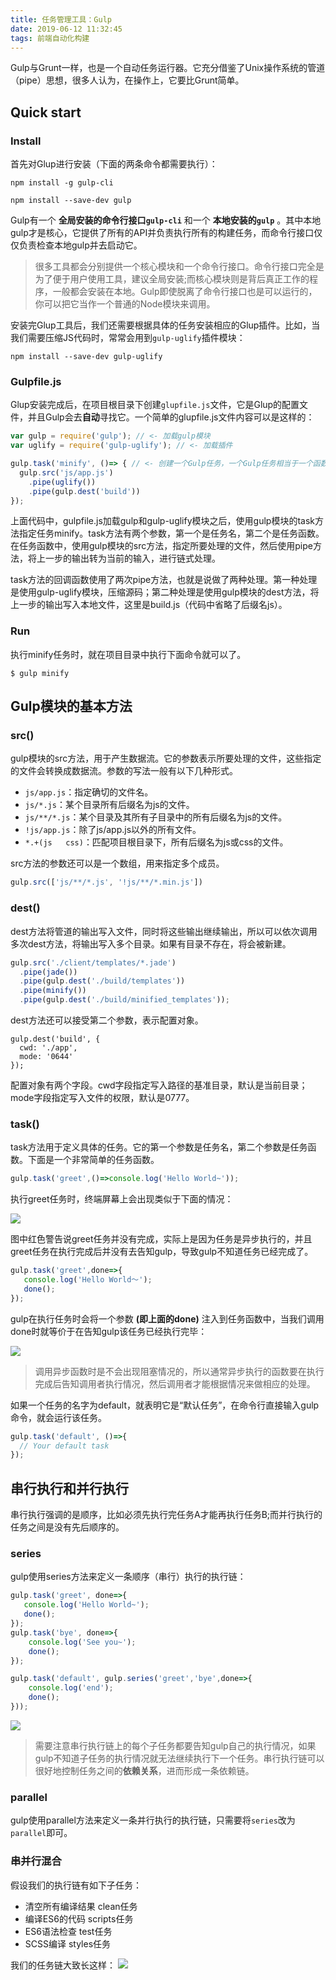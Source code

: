 ```yaml
---
title: 任务管理工具：Gulp
date: 2019-06-12 11:32:45
tags: 前端自动化构建
---
```

Gulp与Grunt一样，也是一个自动任务运行器。它充分借鉴了Unix操作系统的管道（pipe）思想，很多人认为，在操作上，它要比Grunt简单。
<!-- more -->

## Quick start
### Install
首先对Glup进行安装（下面的两条命令都需要执行）：
```
npm install -g gulp-cli

npm install --save-dev gulp
```

Gulp有一个 **全局安装的命令行接口`gulp-cli`** 和一个 **本地安装的`gulp`** 。其中本地gulp才是核心，它提供了所有的API并负责执行所有的构建任务，而命令行接口仅仅负责检查本地gulp并去启动它。

> 很多工具都会分别提供一个核心模块和一个命令行接口。命令行接口完全是为了便于用户使用工具，建议全局安装;而核心模块则是背后真正工作的程序，一般都会安装在本地。Gulp即使脱离了命令行接口也是可以运行的，你可以把它当作一个普通的Node模块来调用。

安装完Glup工具后，我们还需要根据具体的任务安装相应的Glup插件。比如，当我们需要压缩JS代码时，常常会用到`gulp-uglify`插件模块：
```
npm install --save-dev gulp-uglify
```

### Gulpfile.js
Glup安装完成后，在项目根目录下创建`glupfile.js`文件，它是Glup的配置文件，并且Gulp会去**自动**寻找它。一个简单的glupfile.js文件内容可以是这样的：
```javascript
var gulp = require('gulp'); // <- 加载gulp模块
var uglify = require('gulp-uglify'); // <- 加载插件

gulp.task('minify', ()=> { // <- 创建一个Gulp任务，一个Gulp任务相当于一个函数
  gulp.src('js/app.js')
    .pipe(uglify())
    .pipe(gulp.dest('build'))
});
```
上面代码中，gulpfile.js加载gulp和gulp-uglify模块之后，使用gulp模块的task方法指定任务minify。task方法有两个参数，第一个是任务名，第二个是任务函数。在任务函数中，使用gulp模块的src方法，指定所要处理的文件，然后使用pipe方法，将上一步的输出转为当前的输入，进行链式处理。

task方法的回调函数使用了两次pipe方法，也就是说做了两种处理。第一种处理是使用gulp-uglify模块，压缩源码；第二种处理是使用gulp模块的dest方法，将上一步的输出写入本地文件，这里是build.js（代码中省略了后缀名js）。

### Run
执行minify任务时，就在项目目录中执行下面命令就可以了。
```
$ gulp minify
```

## Gulp模块的基本方法
### src()
gulp模块的src方法，用于产生数据流。它的参数表示所要处理的文件，这些指定的文件会转换成数据流。参数的写法一般有以下几种形式。

- `js/app.js`：指定确切的文件名。
- `js/*.js`：某个目录所有后缀名为js的文件。
- `js/**/*.js`：某个目录及其所有子目录中的所有后缀名为js的文件。
- `!js/app.js`：除了js/app.js以外的所有文件。
- `*.+(js	css)`：匹配项目根目录下，所有后缀名为js或css的文件。

src方法的参数还可以是一个数组，用来指定多个成员。

```js
gulp.src(['js/**/*.js', '!js/**/*.min.js'])
```

### dest()
dest方法将管道的输出写入文件，同时将这些输出继续输出，所以可以依次调用多次dest方法，将输出写入多个目录。如果有目录不存在，将会被新建。
```javascript
gulp.src('./client/templates/*.jade')
  .pipe(jade())
  .pipe(gulp.dest('./build/templates'))
  .pipe(minify())
  .pipe(gulp.dest('./build/minified_templates'));
```
dest方法还可以接受第二个参数，表示配置对象。
```
gulp.dest('build', {
  cwd: './app',
  mode: '0644'
});
```
配置对象有两个字段。cwd字段指定写入路径的基准目录，默认是当前目录；mode字段指定写入文件的权限，默认是0777。

### task()
task方法用于定义具体的任务。它的第一个参数是任务名，第二个参数是任务函数。下面是一个非常简单的任务函数。

```js
gulp.task('greet',()=>console.log('Hello World~'));
```
执行greet任务时，终端屏幕上会出现类似于下面的情况：

![](./greet1.png)

图中红色警告说greet任务并没有完成，实际上是因为任务是异步执行的，并且greet任务在执行完成后并没有去告知gulp，导致gulp不知道任务已经完成了。

```js
gulp.task('greet',done=>{
   console.log('Hello World～');
   done();
});
```
gulp在执行任务时会将一个参数 **(即上面的done)** 注入到任务函数中，当我们调用done时就等价于在告知gulp该任务已经执行完毕：

![](./greet2.png)

> 调用异步函数时是不会出现阻塞情况的，所以通常异步执行的函数要在执行完成后告知调用者执行情况，然后调用者才能根据情况来做相应的处理。


如果一个任务的名字为default，就表明它是“默认任务”，在命令行直接输入gulp命令，就会运行该任务。


```js
gulp.task('default', ()=>{
  // Your default task
});
```

## 串行执行和并行执行
串行执行强调的是顺序，比如必须先执行完任务A才能再执行任务B;而并行执行的任务之间是没有先后顺序的。

### series
gulp使用series方法来定义一条顺序（串行）执行的执行链：
```js
gulp.task('greet', done=>{
   console.log('Hello World~');
   done();
});
gulp.task('bye', done=>{
    console.log('See you~');
    done();
});

gulp.task('default', gulp.series('greet','bye',done=>{
    console.log('end');
    done();
}));
```
![](./series.png)
> 需要注意串行执行链上的每个子任务都要告知gulp自己的执行情况，如果gulp不知道子任务的执行情况就无法继续执行下一个任务。串行执行链可以很好地控制任务之间的**依赖关系**，进而形成一条依赖链。

### parallel
gulp使用parallel方法来定义一条并行执行的执行链，只需要将`series`改为`parallel`即可。

### 串并行混合
假设我们的执行链有如下子任务：
- 清空所有编译结果  clean任务
- 编译ES6的代码 scripts任务
- ES6语法检查 test任务
- SCSS编译 styles任务

我们的任务链大致长这样：
![](./chain.png)

